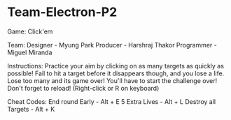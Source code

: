 # Team-Electron-P2

Game: Click'em

Team:
    Designer - Myung Park
    Producer - Harshraj Thakor
    Programmer - Miguel Miranda

Instructions:
    Practice your aim by clicking on as many targets as quickly as possible!
    Fail to hit a target before it disappears though, and you lose a life.
    Lose too many and its game over! You'll have to start the challenge over!
    Don't forget to reload! (Right-click or R on keyboard)

Cheat Codes:
    End round Early - Alt + E
    5 Extra Lives - Alt + L
    Destroy all Targets - Alt + K